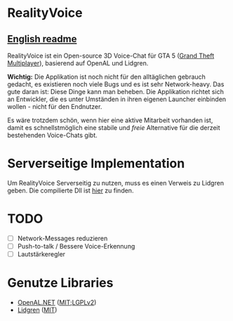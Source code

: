 # RealityVoice

## [English readme](https://github.com/Cryma/RealityVoice/blob/master/README_EN.md)

RealityVoice ist ein Open-source 3D Voice-Chat für GTA 5 ([Grand Theft Multiplayer](https://gt-mp.net/)), basierend auf OpenAL und Lidgren.

**Wichtig:** Die Applikation ist noch nicht für den alltäglichen gebrauch gedacht, es existieren noch viele Bugs und es ist sehr Network-heavy. Das gute daran ist: Diese Dinge kann man beheben. Die Applikation richtet sich an Entwickler, die es unter Umständen in ihren eigenen Launcher einbinden wollen - nicht für den Endnutzer.

Es wäre trotzdem schön, wenn hier eine aktive Mitarbeit vorhanden ist, damit es schnellstmöglich eine stabile und *freie* Alternative für die derzeit bestehenden Voice-Chats gibt.

# Serverseitige Implementation
Um RealityVoice Serverseitig zu nutzen, muss es einen Verweis zu Lidgren geben. Die compilierte Dll ist [hier](https://github.com/Cryma/RealityVoice/tree/master/libs) zu finden.

# TODO
  - [ ] Network-Messages reduzieren
  - [ ] Push-to-talk / Bessere Voice-Erkennung
  - [ ] Lautstärkeregler

# Genutze Libraries
  * [OpenAL.NET](https://github.com/DevJohnC/OpenAL.NET/) ([MIT](https://github.com/DevJohnC/OpenAL.NET/blob/master/mit);[LGPLv2](https://github.com/DevJohnC/OpenAL.NET/blob/master/lgpl))
  * [Lidgren](https://github.com/lidgren/lidgren-network-gen3/) ([MIT](https://github.com/lidgren/lidgren-network-gen3/blob/master/LICENSE))
